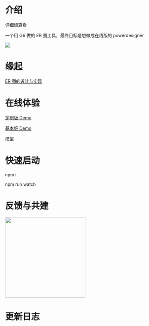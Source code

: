 # 介绍

[详细请查看](http://zyking.xyz:5012/)

一个用 G6 做的 ER 图工具，最终目标是想做成在线版的 powerdesigner

<img target="_bank" src='https://github.com/lusess123/web-pdm/blob/master/doc/erd.jpeg'>

# 缘起

[ER 图的设计与实现](https://www.yuque.com/antv/g6-blog/nbaywp)

# 在线体验

[定制版 Demo](http://zyking.xyz:5080/demo/ '定制版Demo')

[基本版 Demo](http://zyking.xyz:5002/ '基本版Demo')

[模型](http://zyking.xyz:5012/_demos/type-erd/ '模型')

# 快速启动

npm i

npm run watch

# 反馈与共建

<img src='http://zyking.xyz:5012/static/group.d05204b1.jpeg' width='260'>

# 更新日志


